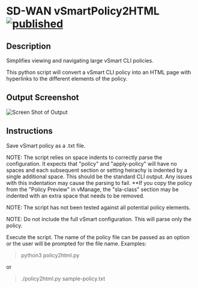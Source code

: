 # SD-WAN vSmartPolicy2HTML [![published](https://static.production.devnetcloud.com/codeexchange/assets/images/devnet-published.svg)](https://developer.cisco.com/codeexchange/github/repo/CiscoSE/vSmartPolicy2HTML)

## Description

Simplifies viewing and navigating large vSmart CLI policies.

This python script will convert a vSmart CLI policy into an HTML page with hyperlinks to the different elements of the policy.

## Output Screenshot

![Screen Shot of Output](https://user-images.githubusercontent.com/46031546/151491354-90871e7e-5599-41ca-843b-9a1972744c6f.png)

## Instructions

Save vSmart policy as a .txt file.

NOTE: The script relies on space indents to correctly parse the configuration.  It expects that "policy" and "apply-policy" will have no spaces and each subsequent section or setting heirachy is indented by a single additional space.  This should be the standard CLI output.  Any issues with this indentation may cause the  parsing to fail.  **If you copy the policy from the "Policy Preview" in vManage, the "sla-class" section may be indented with an extra space that needs to be removed.

NOTE: The script has not been tested against all potential policy elements.

NOTE: Do not include the full vSmart configuration.  This will parse only the policy.

Execute the script.  The name of the policy file can be passed as an option or the user will be prompted for the file name.  Examples:

> python3 policy2html.py

or

> ./policy2html.py sample-policy.txt
